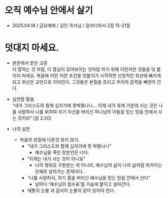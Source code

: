 # 오직 예수님 안에서 살기 
* 2025.04.18 / 금요예배 / 김인 목사님 / 갈라디아서 2장 15-21절 

# 덧대지 마세요.

* 본문에서 받은 교훈  
더 잘하는 것 처럼,  더 열심이 있어보이는 것처럼 하기 위해 이런저런 것들을 덧 붙이지 마세요. 복음에 이런 저런 조건을 덧붙이기 시작하면 신앙적인 위선에 빠지게 되고 위선은 교만으로 이어진다.  그것들은 본질을 흐리고 우리의 감격을 빼앗아 간다. 
  
* 실천할 말씀  
“내가 그리스도와 함께 십자가에 못박혔나니… 이제 내가 육체 가운데 사는 것은
나를 사랑하사 나를 위하여 자기 자신을 버리신 하나님의 아들을 믿는 믿음 안에서 사는 것이라” (갈 2:20)

* 나의 실천
  * 복음의 본질에 다른것 얹지 않기.  
    * “내가 그리스도와 함께 십자가에 못 박혔나니”
      * 예수님을 죽인 장본인은 나다.  
    * “이제는 내가 사는 것이 아니요”
      * 나의 행위로 구원받는 게 아니라, 예수님의 삶이 나의 삶처럼 여겨지는 은혜로 살아가는 존재이다.
    * “나를 사랑하사, 자기 몸을 버리신 예수님을 믿는 믿음 안에서 산다”
      * 날마다 ‘예수님의 점수표’를 가슴에 붙이고 살아간다.
    * 애통의 눈물 과 감사의 눈물이 같이 있어야 한다. 





